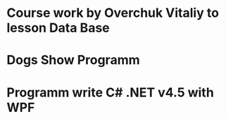 # Сourse work by Overchuk Vitaliy to lesson Data Base
# Dogs Show Programm
# Programm write C# .NET v4.5 with WPF
